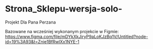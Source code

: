 # Strona_Sklepu-wersja-solo-
Projekt Dla Pana Perzana

Bazowane na wcześniej wykonanym projekcie w Figmie: https://www.figma.com/file/mDYkXkJiryP9aLoKJzBq1V/Untitled?node-id=19%3A93&t=Znie1BfRwlXx1NYE-1

